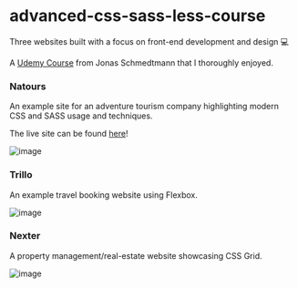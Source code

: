 # advanced-css-sass-less-course

Three websites built with a focus on front-end development and design 💻

A [Udemy Course](https://www.udemy.com/advanced-css-and-sass/ "Advanced CSS & SASS") from Jonas Schmedtmann that I thoroughly enjoyed.

### Natours

An example site for an adventure tourism company highlighting modern CSS and SASS usage and techniques.

The live site can be found [here](https://michaeljamie.github.io/advanced-css-sass-less-course/Natours/ "Natours - Project")!

![image](https://user-images.githubusercontent.com/26236137/50796975-848e0000-1290-11e9-8a90-7b61d80186a5.png)

### Trillo

An example travel booking website using Flexbox.

![image](https://user-images.githubusercontent.com/26236137/50796996-97a0d000-1290-11e9-96a8-96391c3a171f.png)

### Nexter

A property management/real-estate website showcasing CSS Grid.

![image](https://user-images.githubusercontent.com/26236137/50797033-adae9080-1290-11e9-9324-e6973ce1a5bf.png)
